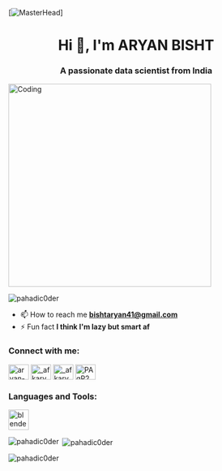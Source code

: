 [![MasterHead](https://user-images.githubusercontent.com/74038190/225813708-98b745f2-7d22-48cf-9150-083f1b00d6c9.gif)]

<h1 align="center">Hi 👋, I'm ARYAN BISHT</h1>
<h3 align="center">A passionate data scientist from India</h3>
<img alt="Coding" width="400" src="https://i.pinimg.com/originals/f1/e7/34/f1e734f9cade86fe737a9aa404ad5677.gif">

<p align="left"> <img src="https://komarev.com/ghpvc/?username=pahadic0der&label=Profile%20views&color=0e75b6&style=flat" alt="pahadic0der" /> </p>

- 📫 How to reach me **bishtaryan41@gmail.com**
- ⚡ Fun fact **I think I'm lazy but smart af**

<h3 align="left">Connect with me:</h3>
<p align="left">
  <a href="https://linkedin.com/in/aryan-bisht-1b1173255" target="blank"><img align="center" src="https://raw.githubusercontent.com/rahuldkjain/github-profile-readme-generator/master/src/images/icons/Social/linked-in-alt.svg" alt="aryan-bisht-1b1173255" height="30" width="40" /></a>
  <a href="https://instagram.com/_afkaryan" target="blank"><img align="center" src="https://raw.githubusercontent.com/rahuldkjain/github-profile-readme-generator/master/src/images/icons/Social/instagram.svg" alt="_afkaryan" height="30" width="40" /></a>
  <a href="https://www.hackerrank.com/_afkaryan" target="blank"><img align="center" src="https://raw.githubusercontent.com/rahuldkjain/github-profile-readme-generator/master/src/images/icons/Social/hackerrank.svg" alt="_afkaryan" height="30" width="40" /></a>
  <a href="https://discord.gg/PAgP2GRE" target="blank"><img align="center" src="https://raw.githubusercontent.com/rahuldkjain/github-profile-readme-generator/master/src/images/icons/Social/discord.svg" alt="PAgP2GRE" height="30" width="40" /></a>
</p>

<h3 align="left">Languages and Tools:</h3>
<p align="left">
  <a href="https://www.blender.org/" target="_blank" rel="noreferrer"><img src="https://download.blender.org/branding/community/blender_community_badge_white.svg" alt="blender" width="40" height="40"/></a>
  <!-- Add other icons here -->
</p>

<p><img align="left" src="https://github-readme-stats.vercel.app/api/top-langs?username=pahadic0der&show_icons=true&locale=en&layout=compact" alt="pahadic0der" /></p>

<p>&nbsp;<img align="center" src="https://github-readme-stats.vercel.app/api?username=pahadic0der&show_icons=true&locale=en" alt="pahadic0der" /></p>

<p><img align="center" src="https://github-readme-streak-stats.herokuapp.com/?user=pahadic0der&" alt="pahadic0der" /></p>
